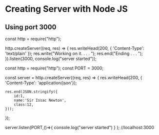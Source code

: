 # Creating Server with Node JS
## Using port 3000 

<!-- Example 1 ~ Shortes method -->
const http = require("http");

http.createServer((req, res) => {
    res.writeHead(200, { 'Content-Type': 'text/plain' });
    res.write("Working on it. . . . ");
    res.end("Ending . . . ");
}).listen(3000, console.log("server started"));

<!-- Ends here Simple Server with port 3000 -->

<!-- Example 2 ~ Definite method with JSON.stringify -->

const http = require("http");
const PORT = 3000;

const server = http.createServer((req, res) => {
    res.writeHead(200, { 'Content-Type': 'application/json'});
    
    res.end(JSON.stringify({
        id:1,
        name:'Sir Issac Newton',
        class:12,
    }));
});

server.listen(PORT,()=>{
console.log("server started")
} ); //localhost:3000
<!-- Ends Here with port 3000 -->